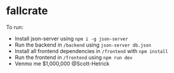 # fallcrate

To run:
* Install json-server using `npm i -g json-server`
* Run the backend in `/backend` using `json-server db.json`
* Install all frontend dependencies in `/frontend` with `npm install`
* Run the frontend in `/frontend` using `npm run dev`
* Venmo me $1,000,000 @Scott-Hetrick
